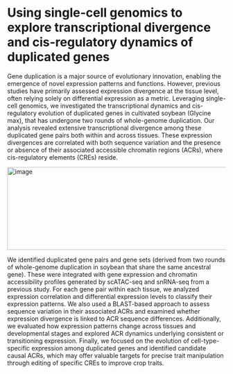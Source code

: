 # Using single-cell genomics to explore transcriptional divergence and cis-regulatory dynamics of duplicated genes 
Gene duplication is a major source of evolutionary innovation, enabling the emergence of novel expression patterns and functions. However, previous studies have primarily assessed expression divergence at the tissue level, often relying solely on differential expression as a metric. Leveraging single-cell genomics, we investigated the transcriptional dynamics and cis-regulatory evolution of duplicated genes in cultivated soybean (Glycine max), that has undergone two rounds of whole-genome duplication. Our analysis revealed extensive transcriptional divergence among these duplicated gene pairs both within and across tissues. These expression divergences are correlated with both sequence variation and the presence or absence of their associated accessible chromatin regions (ACRs), where cis-regulatory elements (CREs) reside. 

<img width="802" height="191" alt="image" src="https://github.com/user-attachments/assets/e0abb82e-7481-45a8-98a4-f94f6a294de7" />

We identified duplicated gene pairs and gene sets (derived from two rounds of whole-genome duplication in soybean that share the same ancestral gene). These were integrated with gene expression and chromatin accessibility profiles generated by scATAC-seq and snRNA-seq from a previous study. For each gene pair within each tissue, we analyzed expression correlation and differential expression levels to classify their expression patterns. We also used a BLAST-based approach to assess sequence variation in their associated ACRs and examined whether expression divergence is linked to ACR sequence differences. Additionally, we evaluated how expression patterns change across tissues and developmental stages and explored ACR dynamics underlying consistent or transitioning expression. Finally, we focused on the evolution of cell-type-specific expression among duplicated genes and identified candidate causal ACRs, which may offer valuable targets for precise trait manipulation through editing of specific CREs to improve crop traits.


